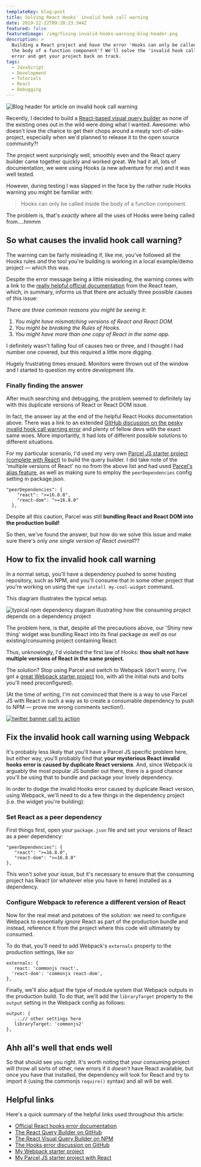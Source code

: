 ```yaml
---
templateKey: blog-post
title: Solving React Hooks' invalid hook call warning
date: 2019-12-22T09:28:23.344Z
featured: false
featuredimage: /img/fixing-invalid-hooks-warning-blog-header.png
description: >
  Building a React project and have the error 'Hooks can only be called inside
  the body of a function component'? We'll solve the 'invalid hook call warning'
  error and get your project back on track.
tags:
  - JavaScript
  - Development
  - Tutorials
  - React
  - Debugging
---
```


![Blog header for article on invalid hook call warning](/img/fixing-invalid-hooks-warning-blog-header.png)

Recently, I decided to build a [React-based visual query builder](https://github.com/bpk68/react-visual-query-builder) as none of the existing ones out in the wild were doing what I wanted. Awesome: who doesn't love the chance to get their chops around a meaty sort-of-side-project, especially when we'd planned to release it to the open source community?!

The project went surprisingly well, smoothly even and the React query builder came together quickly and worked great. We had it all, lots of documentation, we were using Hooks (a new adventure for me) and it was well tested.

However, during testing I was slapped in the face by the rather rude Hooks warning you might be familiar with:

> Hooks can only be called inside the body of a function component.

The problem is, that's _exactly_ where all the uses of Hooks were being called from....hmmm

## So what causes the invalid hook call warning?

The warning can be fairly misleading if, like me, you've followed all the Hooks rules _and_ the tool you're building is working in a local example/demo project — which this was.

Despite the error message being a little misleading, the warning comes with a link to the [really helpful official documentation](https://reactjs.org/warnings/invalid-hook-call-warning.html) from the React team, which, in summary, informs us that there are actually three possible causes of this issue:

_There are three common reasons you might be seeing it:_

1. _You might have mismatching versions of React and React DOM._
2. _You might be breaking the Rules of Hooks._
3. _You might have more than one copy of React in the same app._

I definitely wasn't falling foul of causes two or three, and I thought I had number one covered, but this required a little more digging.

Hugely frustrating times ensued. Monitors were thrown out of the window and I started to question my entire development life.

### Finally finding the answer

After much searching and debugging, the problem seemed to definitely lay with this duplicate versions of React or React DOM issue.

In fact, the answer lay at the end of the helpful React Hooks documentation above. There was a link to an extended [GitHub discussion on the pesky invalid hook call warning error](https://github.com/facebook/react/issues/13991) and plenty of fellow devs with the exact same woes. More importantly, it had lots of different possible solutions to different situations.

For my particular scenario, I'd used my very own [Parcel JS starter project (complete with React)](https://robkendal.co.uk/blog/2019-04-29-using-parcel-bundler-with-react-js/) to build the query builder. I did take note of the 'multiple versions of React' no no from the above list and had used [Parcel's alias feature](https://parceljs.org/module_resolution.html#aliases), as well as making sure to employ the `peerDependencies` config setting in package.json.

```
"peerDependencies": {
    "react": ">=16.8.0",
    "react-dom": ">=16.8.0"
  },
```

Despite all this caution, Parcel was still **bundling React and React DOM into the production build!**

So then, we've found the answer, but how do we solve this issue and make sure there's only _one single version of React overall_??

## How to fix the invalid hook call warning

In a normal setup, you'll have a dependency pushed to some hosting repository, such as NPM, and you'll consume that in some other project that you're working on using the `npm install my-cool-widget` command.

This diagram illustrates the typical setup.

![typical npm dependency diagram illustrating how the consuming project depends on a dependency project](/img/dependency-hooks-example.png)

The problem here, is that, despite all the precautions above, our 'Shiny new thing' widget was bundling React into its final package _as well as_ our existing/consuming project containing React.

Thus, unknowingly, I'd violated the first law of Hooks: **thou shalt not have multiple versions of React in the same project.**

The solution? Stop using Parcel and switch to Webpack (don't worry, I've got a [great Webpack starter project](https://github.com/bpk68/web-template) too, with all the initial nuts and bolts you'll need preconfigured).

(At the time of writing, I'm not convinced that there is a way to use Parcel JS with React in such a way as to create a consumable dependency to push to NPM — prove me wrong comments section!).

[![twitter banner call to action](/img/twitter_cta.png)](http://twitter.com/kendalmintcode)

## Fix the invalid hook call warning using Webpack

It's probably less likely that you'll have a Parcel JS specific problem here, but either way, you'll probably find that **your mysterious React invalid hooks error is caused by duplicate React versions**. And, since Webpack is arguably the most popular JS bundler out there, there _is_ a good chance you'll be using that to bundle and package your lovely dependency.

In order to dodge the invalid Hooks error caused by duplicate React version, using Webpack, we'll need to do a few things in the dependency project (i.e. the widget you're building):

### Set React as a peer dependency

First things first, open your `package.json` file and set your versions of React as a peer dependency:

```
"peerDependencies": {
   "react": ">=16.8.0",
   "react-dom": ">=16.8.0"
},
```

This won't solve your issue, but it's necessary to ensure that the consuming project has React (or whatever else you have in here) installed as a dependency.

### Configure Webpack to reference a different version of React

Now for the real meat and potatoes of the solution: we need to configure Webpack to essentially _ignore_ React as part of the production bundle and instead, reference it from the project where this code will ultimately by consumed.

To do that, you'll need to add Webpack's `externals` property to the production settings, like so:

```
externals: {
   react: 'commonjs react',
  'react-dom': 'commonjs react-dom',
},
```

Finally, we'll also adjust the type of module system that Webpack outputs in the production build. To do that, we'll add the `libraryTarget` property to the `output` setting in the Webpack config as follows:

```
output: {
   ...// other settings here
   libraryTarget: 'commonjs2'
},
```

## Ahh all's well that ends well

So that should see you right. It's worth noting that your consuming project will throw all sorts of other, new errors if it _doesn't_ have React available, but once you have that installed, the dependency will look for React and try to import it (using the commonjs `require()` syntax) and all will be well.

## Helpful links

Here's a quick summary of the helpful links used throughout this article:

- [Official React hooks error documentation](https://reactjs.org/warnings/invalid-hook-call-warning.html)
- [The React Query Builder on GitHub](https://github.com/bpk68/react-visual-query-builder)
- [The React Visual Query Builder on NPM](https://www.npmjs.com/package/react-visual-query-builder)
- [The Hooks error discussion on GitHub](https://github.com/facebook/react/issues/13991)
- [My Webpack starter project](https://github.com/bpk68/web-template)
- [My Parcel JS starter project with React](https://github.com/bpk68/parcel-starter-with-react)
